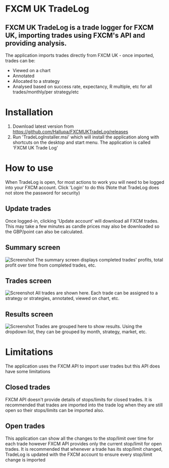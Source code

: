# FXCM UK TradeLog

## FXCM UK TradeLog is a trade logger for FXCM UK, importing trades using FXCM's API and providing analysis.

The application imports trades directly from FXCM UK - once imported, trades can be:
* Viewed on a chart
* Annotated
* Allocated to a strategy
* Analysed based on success rate, expectancy, R multiple, etc for all trades/monthly/per strategy/etc

# Installation
1. Download latest version from https://github.com/Hallupa/FXCMUKTradeLog/releases
2. Run 'TradeLogInstaller.msi' which will install the application along with shortcuts on the desktop and start menu. The application is called 'FXCM UK Trade Log'

# How to use
When TradeLog is open, for most actions to work you will need to be logged into your FXCM account. Click 'Login' to do this (Note that TradeLog does not store the password for security)
## Update trades
Once logged-in, clicking 'Update account' will download all FXCM trades. This may take a few minutes as candle prices may also be downloaded so the GBP/point can also be calculated.
## Summary screen
![Screenshot](https://github.com/Hallupa/FXCMUKTradeLog/blob/master/Docs/Images/SummaryScreen.PNG)
The summary screen displays completed trades' profits, total profit over time from completed trades, etc.
## Trades screen
![Screenshot](https://github.com/Hallupa/FXCMUKTradeLog/blob/master/Docs/Images/TradesScreen.PNG)
All trades are shown here. Each trade can be assigned to a strategy or strategies, annotated, viewed on chart, etc.
## Results screen
![Screenshot](https://github.com/Hallupa/FXCMUKTradeLog/blob/master/Docs/Images/ResultsScreen.PNG)
Trades are grouped here to show results. Using the dropdown list, they can be grouped by month, strategy, market, etc.

# Limitations
The application uses the FXCM API to import user trades but this API does have some limitations
## Closed trades
FXCM API doesn't provide details of stops/limits for closed trades.
It is recommended that trades are imported into the trade log when they are still open so their stops/limits can be imported also.
## Open trades
This application can show all the changes to the stop/limit over time for each trade however FXCM API provides only the current stop/limit for open trades.
It is recommended that whenever a trade has its stop/limit changed, TradeLog is updated with the FXCM account to ensure every stop/limit change is imported
